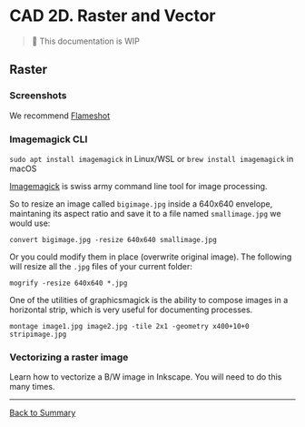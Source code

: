 # CAD 2D. Raster and Vector

> :construction: This documentation is WIP

## Raster

### Screenshots

We recommend [Flameshot](https://flameshot.org)

### Imagemagick CLI

`sudo apt install imagemagick` in Linux/WSL or `brew install imagemagick` in macOS

[Imagemagick](https://www.imagemagick.org/script/index.php) is swiss army command line tool for image processing. 

So to resize an image called `bigimage.jpg` inside a 640x640 envelope, maintaning its aspect ratio and save it to a file named `smallimage.jpg` we would use:

`convert bigimage.jpg -resize 640x640 smallimage.jpg`

Or you could modify them in place (overwrite original image). The following will resize all the `.jpg` files of your current folder:

`mogrify -resize 640x640 *.jpg`

One of the utilities of graphicsmagick is the ability to compose images in a horizontal strip, which is very useful for documenting processes.

`montage image1.jpg image2.jpg -tile 2x1 -geometry x400+10+0 stripimage.jpg`

### Vectorizing a raster image

Learn how to vectorize a B/W image in Inkscape. You will need to do this many times.

---
[Back to Summary](../summary.md)

